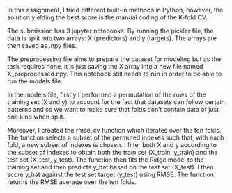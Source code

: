 In this assignment, I tried different built-in methods in Python, however, the solution yielding the best score is the manual coding of the K-fold CV.

The submission has 3 jupyter notebooks. By running the pickler file, the data is split into two arrays: X (predictors) and y (targets). The arrays are then saved as .npy files.

The preprocessing file aims to prepare the dataset for modeling but as the task requires none, it is just saving the X array into a new file named X_preprocessed.npy. This notebook still needs to run in order to be able to run the models file.

In the models file, firstly I performed a permutation of the rows of the training set (X and y) to account for the fact that datasets can follow certain patterns and so we want to make sure that folds don’t contain data of just one kind when split. 

Moreover, I created the rmse_cv function which iterates over the ten folds. The function selects a subset of the permuted indexes such that, with each fold, a new subset of indexes is chosen. I filter both X and y according to the subset of indexes to obtain both the train set (X_train, y_train) and the test set (X_test, y_test). The function then fits the Ridge model to the training set and then predicts y_hat based on the test set (X_test). I then score y_hat against the test set target (y_test) using RMSE. The function returns the RMSE average over the ten folds.
